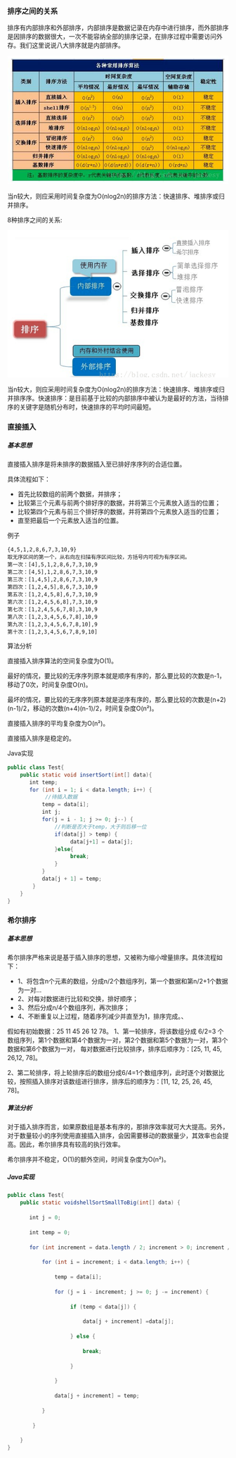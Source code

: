 ### 排序之间的关系
排序有内部排序和外部排序，内部排序是数据记录在内存中进行排序，而外部排序是因排序的数据很大，一次不能容纳全部的排序记录，在排序过程中需要访问外存。我们这里说说八大排序就是内部排序。

![aa](../imgs/20181122-1.jpg)

当n较大，则应采用时间复杂度为O(nlog2n)的排序方法：快速排序、堆排序或归并排序。

8种排序之间的关系:

![aa](../imgs/20181122-2.png)

当n较大，则应采用时间复杂度为O(nlog2n)的排序方法：快速排序、堆排序或归并排序序。快速排序：是目前基于比较的内部排序中被认为是最好的方法，当待排序的关键字是随机分布时，快速排序的平均时间最短。

### 直接插入
##### 基本思想
直接插入排序是将未排序的数据插入至已排好序序列的合适位置。

具体流程如下：
- 首先比较数组的前两个数据，并排序；
- 比较第三个元素与前两个排好序的数据，并将第三个元素放入适当的位置；
- 比较第四个元素与前三个排好序的数据，并将第四个元素放入适当的位置；
- 直至把最后一个元素放入适当的位置。

例子
```angularjs
{4,5,1,2,8,6,7,3,10,9} 
取无序区间的第一个，从右向左扫描有序区间比较，方括号内可视为有序区间。 
第一次：[4],5,1,2,8,6,7,3,10,9 
第二次：[4,5],1,2,8,6,7,3,10,9 
第三次：[1,4,5],2,8,6,7,3,10,9 
第四次：[1,2,4,5],8,6,7,3,10,9 
第五次：[1,2,4,5,8],6,7,3,10,9 
第六次：[1,2,4,5,6,8],7,3,10,9 
第七次：[1,2,4,5,6,7,8],3,10,9 
第八次：[1,2,3,4,5,6,7,8],10,9 
第九次：[1,2,3,4,5,6,7,8,10],9 
第十次：[1,2,3,4,5,6,7,8,9,10]
```

算法分析

直接插入排序算法的空间复杂度为O(1)。

最好的情况，要比较的无序序列原本就是顺序有序的，那么要比较的次数是n-1，移动了0次，时间复杂度O(n)。

最坏的情况，要比较的无序序列原本就是逆序有序的，那么要比较的次数是(n+2)(n-1)/2，移动的次数(n+4)(n-1)/2，时间复杂度O(n²)。

直接插入排序的平均复杂度为O(n²)。

直接插入排序是稳定的。

Java实现
```java
public class Test{
    public static void insertSort(int[] data){
       int temp;
       for (int i = 1; i < data.length; i++) {
            //待插入数据
           temp = data[i];
           int j;
           for(j = i - 1; j >= 0; j--) {
               //判断是否大于temp，大于则后移一位
               if(data[j] > temp) {
                    data[j+1] = data[j];
               }else{
                    break;
               }
           }
           data[j + 1] = temp;
        }
    }
}
```

### 希尔排序
##### 基本思想
希尔排序严格来说是基于插入排序的思想，又被称为缩小增量排序。具体流程如下：
- 1、将包含n个元素的数组，分成n/2个数组序列，第一个数据和第n/2+1个数据为一对...
- 2、对每对数据进行比较和交换，排好顺序；
- 3、然后分成n/4个数组序列，再次排序；
- 4、不断重复以上过程，随着序列减少并直至为1，排序完成。、

假如有初始数据：25  11 45  26  12  78。
1、第一轮排序，将该数组分成 6/2=3 个数组序列，第1个数据和第4个数据为一对，第2个数据和第5个数据为一对，第3个数据和第6个数据为一对，
每对数据进行比较排序，排序后顺序为：[25, 11, 45, 26,12, 78]。

2、第二轮排序，将上轮排序后的数组分成6/4=1个数组序列，此时逐个对数据比较，按照插入排序对该数组进行排序，排序后的顺序为：[11, 12, 25, 26, 45, 78]。

##### 算法分析
对于插入排序而言，如果原数组是基本有序的，那排序效率就可大大提高。另外，对于数量较小的序列使用直接插入排序，会因需要移动的数据量少，其效率也会提高。因此，希尔排序具有较高的执行效率。

希尔排序并不稳定，O(1)的额外空间，时间复杂度为O(n²)。
##### Java实现
```java
public class Test{
    public static voidshellSortSmallToBig(int[] data) {
    
       int j = 0;
    
       int temp = 0;
    
       for (int increment = data.length / 2; increment > 0; increment /= 2){
    
           for (int i = increment; i < data.length; i++) {
    
               temp = data[i];
    
               for (j = i - increment; j >= 0; j -= increment) {
    
                    if (temp < data[j]) {
    
                        data[j + increment] =data[j];
    
                    } else {
    
                        break;
    
                    }
    
               }
    
               data[j + increment] = temp;
    
           }
    
        }
    
    }
}
```



